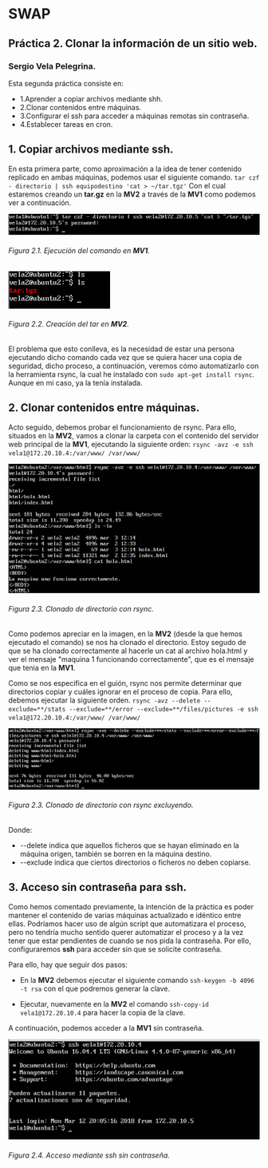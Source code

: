 # SWAP
## Práctica 2. Clonar la información de un sitio web.
### Sergio Vela Pelegrina.
Esta segunda práctica consiste en:
+ 1.Aprender a copiar archivos mediante shh. 
+ 2.Clonar contenidos entre máquinas.
+ 3.Configurar el ssh para acceder a máquinas remotas sin contraseña. 
+ 4.Establecer tareas en cron.

## 1. Copiar archivos mediante ssh.

En esta primera parte, como aproximación a la idea de tener contenido replicado en ambas máquinas, podemos usar el siguiente comando. `tar czf - directorio | ssh equipodestino 'cat > ~/tar.tgz'`
Con el cual estaremos creando un **tar.gz** en la **MV2** a través de la **MV1** como podemos ver a continuación.

![tar](https://github.com/sergiovp/SWAP/blob/master/Pr%C3%A1cticas/Pr%C3%A1ctica%202/tar.png)
###### Figura 2.1. Ejecución del comando en **MV1**.

![tar2](https://github.com/sergiovp/SWAP/blob/master/Pr%C3%A1cticas/Pr%C3%A1ctica%202/tar2.png)
###### Figura 2.2. Creación del tar en **MV2**.

El problema que esto conlleva, es la necesidad de estar una persona ejecutando dicho comando cada vez que se quiera hacer una copia de seguridad, dicho proceso, a continuación, veremos cómo automatizarlo con la herramienta rsync, la cual he instalado con `sudo apt-get install rsync`. Aunque en mi caso, ya la tenía instalada.

## 2. Clonar contenidos entre máquinas.

Acto seguido, debemos probar el funcionamiento de rsync. Para ello, situados en la **MV2**, vamos a clonar la carpeta con el contenido del servidor web principal de la **MV1**, ejecutando la siguiente orden:
`rsync -avz -e ssh vela1@172.20.10.4:/var/www/ /var/www/`

![rsync](https://github.com/sergiovp/SWAP/blob/master/Pr%C3%A1cticas/Pr%C3%A1ctica%202/rsync_clonar.png)
###### Figura 2.3. Clonado de directorio con rsync.

Como podemos apreciar en la imagen, en la **MV2** (desde la que hemos ejecutado el comando) se nos ha clonado el directorio. Estoy segudo de que se ha clonado correctamente al hacerle un cat al archivo hola.html y ver el mensaje "maquina 1 funcionando correctamente", que es el mensaje que tenia en la **MV1**.

Como se nos especifica en el guión, rsync nos permite determinar que directorios copiar y cuáles ignorar en el proceso de copia.
Para ello, debemos ejecutar la siguiente orden.
`rsync -avz --delete --exclude=**/stats --exclude=**/error --exclude=**/files/pictures -e ssh vela1@172.20.10.4:/var/www/ /var/www/`

![rsync](https://github.com/sergiovp/SWAP/blob/master/Pr%C3%A1cticas/Pr%C3%A1ctica%202/rsync_clonar_excluyendo.png)
###### Figura 2.3. Clonado de directorio con rsync excluyendo.

Donde:
+ --delete indica que aquellos ficheros que se hayan eliminado en la máquina origen, también se borren en la máquina destino.
+ --exclude indica que ciertos directorios o ficheros no deben copiarse.

## 3. Acceso sin contraseña para ssh.

Como hemos comentado previamente, la intención de la práctica es poder mantener el contenido de varias máquinas actualizado e idéntico entre ellas. 
Podríamos hacer uso de algún script que automatizara el proceso, pero no tendría mucho sentido querer automatizar el proceso y a la vez tener que estar pendientes de cuando se nos pida la contraseña. Por ello, configuraremos **ssh** para acceder sin que se solicite contraseña.

Para ello, hay que seguir dos pasos:

+ En la **MV2** debemos ejecutar el siguiente comando `ssh-keygen -b 4096 -t rsa` con el que podremos generar la clave.

+ Ejecutar, nuevamente en la **MV2** el comando `ssh-copy-id vela1@172.20.10.4` para hacer la copia de la clave.

A continuación, podemos acceder a la **MV1** sin contraseña.

![ssh](https://github.com/sergiovp/SWAP/blob/master/Pr%C3%A1cticas/Pr%C3%A1ctica%202/acceso_ssh_sin_contrase%C3%B1a.png)
###### Figura 2.4. Acceso mediante ssh sin contraseña.

